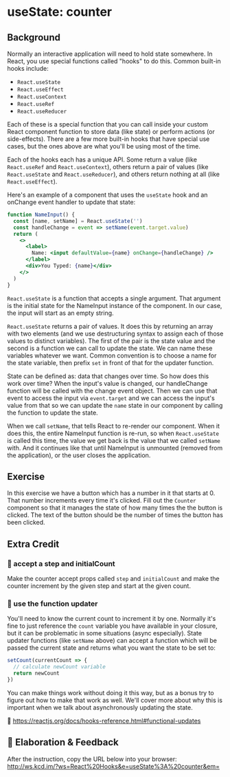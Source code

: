 # useState: counter

## Background

Normally an interactive application will need to hold state somewhere. In React,
you use special functions called "hooks" to do this. Common built-in hooks
include:

- `React.useState`
- `React.useEffect`
- `React.useContext`
- `React.useRef`
- `React.useReducer`

Each of these is a special function that you can call inside your custom React
component function to store data (like state) or perform actions (or
side-effects). There are a few more built-in hooks that have special use cases,
but the ones above are what you'll be using most of the time.

Each of the hooks each has a unique API. Some return a value (like
`React.useRef` and `React.useContext`), others return a pair of values (like
`React.useState` and `React.useReducer`), and others return nothing at all (like
`React.useEffect`).

Here's an example of a component that uses the `useState` hook and an onChange
event handler to update that state:

```jsx
function NameInput() {
  const [name, setName] = React.useState('')
  const handleChange = event => setName(event.target.value)
  return (
    <>
      <label>
        Name: <input defaultValue={name} onChange={handleChange} />
      </label>
      <div>You Typed: {name}</div>
    </>
  )
}
```

`React.useState` is a function that accepts a single argument. That argument is
the initial state for the NameInput instance of the component. In our case, the
input will start as an empty string.

`React.useState` returns a pair of values. It does this by returning an array
with two elements (and we use destructuring syntax to assign each of those
values to distinct variables). The first of the pair is the state value and the
second is a function we can call to update the state. We can name these
variables whatever we want. Common convention is to choose a name for the state
variable, then prefix `set` in front of that for the updater function.

State can be defined as: data that changes over time. So how does this work over
time? When the input's value is changed, our handleChange function will be
called with the change event object. Then we can use that event to access the
input via `event.target` and we can access the input's value from that so we can
update the `name` state in our component by calling the function to update the
state.

When we call `setName`, that tells React to re-render our component. When it
does this, the entire NameInput function is re-run, so when `React.useState` is
called this time, the value we get back is the value that we called `setName`
with. And it continues like that until NameInput is unmounted (removed from the
application), or the user closes the application.

## Exercise

In this exercise we have a button which has a number in it that starts at 0.
That number increments every time it's clicked. Fill out the `Counter` component
so that it manages the state of how many times the the button is clicked. The
text of the button should be the number of times the button has been clicked.

## Extra Credit

### 💯 accept a step and initialCount

Make the counter accept props called `step` and `initialCount` and make the
counter increment by the given step and start at the given count.

### 💯 use the function updater

You'll need to know the current count to increment it by one. Normally it's fine
to just reference the `count` variable you have available in your closure, but
it can be problematic in some situations (async especially). State updater
functions (like `setName` above) can accept a function which will be passed the
current state and returns what you want the state to be set to:

```javascript
setCount(currentCount => {
  // calculate newCount variable
  return newCount
})
```

You can make things work without doing it this way, but as a bonus try to figure
out how to make that work as well. We'll cover more about why this is important
when we talk about asynchronously updating the state.

📜 https://reactjs.org/docs/hooks-reference.html#functional-updates

## 🦉 Elaboration & Feedback

After the instruction, copy the URL below into your browser:
http://ws.kcd.im/?ws=React%20Hooks&e=useState%3A%20counter&em=
